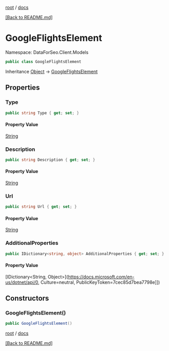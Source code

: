 [root](./../ "root") / [docs](./ "docs")

[[Back to README.md]](./../README.md "[Back to README.md]")

# GoogleFlightsElement

Namespace: DataForSeo.Client.Models

```csharp
public class GoogleFlightsElement
```

Inheritance [Object](https://docs.microsoft.com/en-us/dotnet/api/Object) → [GoogleFlightsElement](./GoogleFlightsElement.md)

## Properties

### **Type**

```csharp
public string Type { get; set; }
```

#### Property Value

[String](https://docs.microsoft.com/en-us/dotnet/api/String)<br>

### **Description**

```csharp
public string Description { get; set; }
```

#### Property Value

[String](https://docs.microsoft.com/en-us/dotnet/api/String)<br>

### **Url**

```csharp
public string Url { get; set; }
```

#### Property Value

[String](https://docs.microsoft.com/en-us/dotnet/api/String)<br>

### **AdditionalProperties**

```csharp
public IDictionary<string, object> AdditionalProperties { get; set; }
```

#### Property Value

[IDictionary&lt;String, Object&gt;](https://docs.microsoft.com/en-us/dotnet/api/0, Culture=neutral, PublicKeyToken=7cec85d7bea7798e]])<br>

## Constructors

### **GoogleFlightsElement()**

```csharp
public GoogleFlightsElement()
```

[root](./../ "root") / [docs](./ "docs")

[[Back to README.md]](./../README.md "[Back to README.md]")